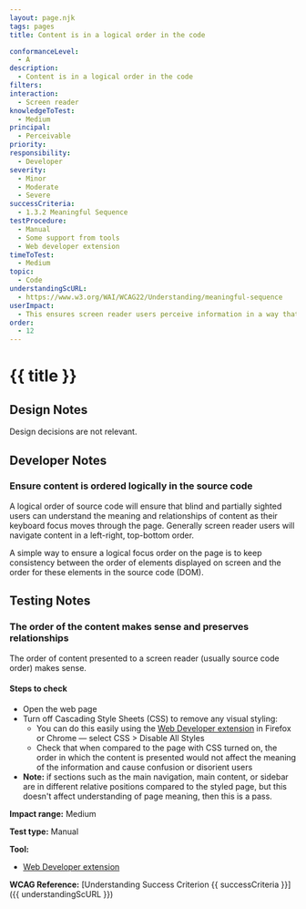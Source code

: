 ```yaml
---
layout: page.njk
tags: pages
title: Content is in a logical order in the code

conformanceLevel:
  - A
description:
  - Content is in a logical order in the code
filters:
interaction:
  - Screen reader
knowledgeToTest:
  - Medium
principal:
  - Perceivable
priority:
responsibility:
  - Developer
severity:
  - Minor
  - Moderate
  - Severe
successCriteria:
  - 1.3.2 Meaningful Sequence
testProcedure:
  - Manual
  - Some support from tools
  - Web developer extension
timeToTest:
  - Medium
topic:
  - Code
understandingScURL:
  - https://www.w3.org/WAI/WCAG22/Understanding/meaningful-sequence
userImpact:
  - This ensures screen reader users perceive information in a way that is logical and which is consistent with the page as experienced visually
order:
  - 12
---
```


# {{ title }}

## Design Notes

Design decisions are not relevant.

## Developer Notes

### Ensure content is ordered logically in the source code

A logical order of source code will ensure that blind and partially sighted users can understand the meaning and relationships of content as their keyboard focus moves through the page. Generally screen reader users will navigate content in a left-right, top-bottom order.

A simple way to ensure a logical focus order on the page is to keep consistency between the order of elements displayed on screen and the order for these elements in the source code (DOM).

## Testing Notes

### The order of the content makes sense and preserves relationships

The order of content presented to a screen reader (usually source code order) makes sense.

#### Steps to check

- Open the web page
- Turn off Cascading Style Sheets (CSS) to remove any visual styling:
  - You can do this easily using the [Web Developer extension](https://chrome.google.com/webstore/detail/web-developer/bfbameneiokkgbdmiekhjnmfkcnldhhm?hl=en) in Firefox or Chrome — select CSS > Disable All Styles
  - Check that when compared to the page with CSS turned on, the order in which the content is presented would not affect the meaning of the information and cause confusion or disorient users
- **Note:** if sections such as the main navigation, main content, or sidebar are in different relative positions compared to the styled page, but this doesn't affect understanding of page meaning, then this is a pass.

**Impact range:** Medium

**Test type:** Manual

**Tool:**

- [Web Developer extension](https://chrome.google.com/webstore/detail/web-developer/bfbameneiokkgbdmiekhjnmfkcnldhhm?hl=en)

**WCAG Reference:** [Understanding Success Criterion {{ successCriteria }}]({{ understandingScURL }})
